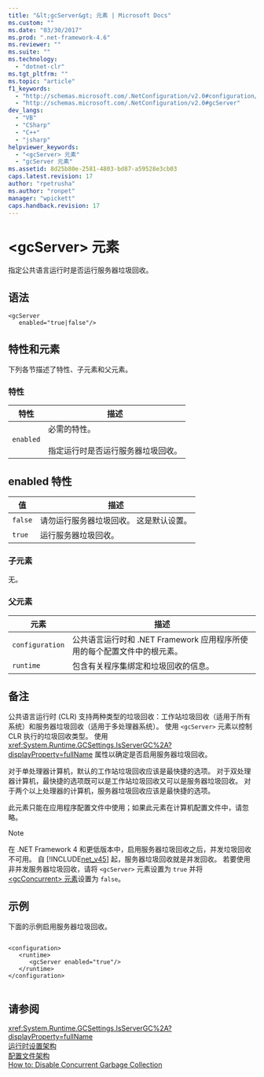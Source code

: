 ```yaml
---
title: "&lt;gcServer&gt; 元素 | Microsoft Docs"
ms.custom: ""
ms.date: "03/30/2017"
ms.prod: ".net-framework-4.6"
ms.reviewer: ""
ms.suite: ""
ms.technology: 
  - "dotnet-clr"
ms.tgt_pltfrm: ""
ms.topic: "article"
f1_keywords: 
  - "http://schemas.microsoft.com/.NetConfiguration/v2.0#configuration/runtime/gcServer"
  - "http://schemas.microsoft.com/.NetConfiguration/v2.0#gcServer"
dev_langs: 
  - "VB"
  - "CSharp"
  - "C++"
  - "jsharp"
helpviewer_keywords: 
  - "<gcServer> 元素"
  - "gcServer 元素"
ms.assetid: 8d25b80e-2581-4803-bd87-a59528e3cb03
caps.latest.revision: 17
author: "rpetrusha"
ms.author: "ronpet"
manager: "wpickett"
caps.handback.revision: 17
---
```

# &lt;gcServer&gt; 元素
指定公共语言运行时是否运行服务器垃圾回收。  
  
## 语法  
  
```  
<gcServer    
   enabled="true|false"/>  
```  
  
## 特性和元素  
 下列各节描述了特性、子元素和父元素。  
  
### 特性  
  
|特性|描述|  
|--------|--------|  
|`enabled`|必需的特性。<br /><br /> 指定运行时是否运行服务器垃圾回收。|  
  
## enabled 特性  
  
|值|描述|  
|-------|--------|  
|`false`|请勿运行服务器垃圾回收。  这是默认设置。|  
|`true`|运行服务器垃圾回收。|  
  
### 子元素  
 无。  
  
### 父元素  
  
|元素|描述|  
|--------|--------|  
|`configuration`|公共语言运行时和 .NET Framework 应用程序所使用的每个配置文件中的根元素。|  
|`runtime`|包含有关程序集绑定和垃圾回收的信息。|  
  
## 备注  
 公共语言运行时 \(CLR\) 支持两种类型的垃圾回收：工作站垃圾回收（适用于所有系统）和服务器垃圾回收（适用于多处理器系统）。  使用 `<gcServer>` 元素以控制 CLR 执行的垃圾回收类型。  使用 <xref:System.Runtime.GCSettings.IsServerGC%2A?displayProperty=fullName> 属性以确定是否启用服务器垃圾回收。  
  
 对于单处理器计算机，默认的工作站垃圾回收应该是最快捷的选项。  对于双处理器计算机，最快捷的选项既可以是工作站垃圾回收又可以是服务器垃圾回收。  对于两个以上处理器的计算机，服务器垃圾回收应该是最快捷的选项。  
  
 此元素只能在应用程序配置文件中使用；如果此元素在计算机配置文件中，请忽略。  
  
> [!NOTE]
>  在 .NET Framework 4 和更低版本中，启用服务器垃圾回收之后，并发垃圾回收不可用。  自 [!INCLUDE[net_v45](../../../../../includes/net-v45-md.md)] 起，服务器垃圾回收就是并发回收。  若要使用非并发服务器垃圾回收，请将 `<gcServer>` 元素设置为  `true` 并将 [\<gcConcurrent\> 元素](../../../../../docs/framework/configure-apps/file-schema/runtime/gcconcurrent-element.md)设置为 `false`。  
  
## 示例  
 下面的示例启用服务器垃圾回收。  
  
```  
  
<configuration>  
   <runtime>  
      <gcServer enabled="true"/>  
   </runtime>  
</configuration>  
  
```  
  
## 请参阅  
 <xref:System.Runtime.GCSettings.IsServerGC%2A?displayProperty=fullName>   
 [运行时设置架构](../../../../../docs/framework/configure-apps/file-schema/runtime/index.md)   
 [配置文件架构](../../../../../docs/framework/configure-apps/file-schema/index.md)   
 [How to: Disable Concurrent Garbage Collection](http://msdn.microsoft.com/zh-cn/ba2c6c67-5778-497c-9fac-5f793b5500c7)